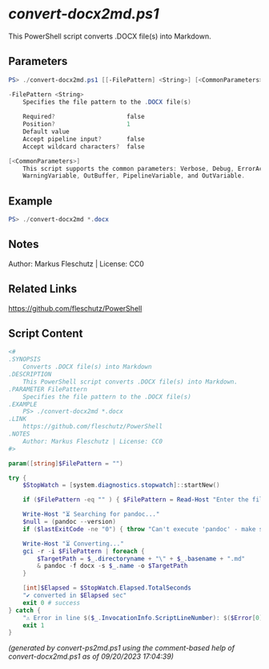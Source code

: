 *convert-docx2md.ps1*
================

This PowerShell script converts .DOCX file(s) into Markdown.

Parameters
----------
```powershell
PS> ./convert-docx2md.ps1 [[-FilePattern] <String>] [<CommonParameters>]

-FilePattern <String>
    Specifies the file pattern to the .DOCX file(s)
    
    Required?                    false
    Position?                    1
    Default value                
    Accept pipeline input?       false
    Accept wildcard characters?  false

[<CommonParameters>]
    This script supports the common parameters: Verbose, Debug, ErrorAction, ErrorVariable, WarningAction, 
    WarningVariable, OutBuffer, PipelineVariable, and OutVariable.
```

Example
-------
```powershell
PS> ./convert-docx2md *.docx

```

Notes
-----
Author: Markus Fleschutz | License: CC0

Related Links
-------------
https://github.com/fleschutz/PowerShell

Script Content
--------------
```powershell
<#
.SYNOPSIS
	Converts .DOCX file(s) into Markdown 
.DESCRIPTION
	This PowerShell script converts .DOCX file(s) into Markdown.
.PARAMETER FilePattern
	Specifies the file pattern to the .DOCX file(s)
.EXAMPLE
	PS> ./convert-docx2md *.docx
.LINK
	https://github.com/fleschutz/PowerShell
.NOTES
	Author: Markus Fleschutz | License: CC0
#>

param([string]$FilePattern = "")

try {
	$StopWatch = [system.diagnostics.stopwatch]::startNew()

	if ($FilePattern -eq "" ) { $FilePattern = Read-Host "Enter the file pattern to the .DOCX file(s)" }

	Write-Host "⏳ Searching for pandoc..." 
	$null = (pandoc --version)
	if ($lastExitCode -ne "0") { throw "Can't execute 'pandoc' - make sure it's installed and available" }

	Write-Host "⏳ Converting..."
	gci -r -i $FilePattern | foreach {
		$TargetPath = $_.directoryname + "\" + $_.basename + ".md"
		& pandoc -f docx -s $_.name -o $TargetPath
	}

	[int]$Elapsed = $StopWatch.Elapsed.TotalSeconds
	"✔️ converted in $Elapsed sec"
	exit 0 # success
} catch {
	"⚠️ Error in line $($_.InvocationInfo.ScriptLineNumber): $($Error[0])"
	exit 1
}
```

*(generated by convert-ps2md.ps1 using the comment-based help of convert-docx2md.ps1 as of 09/20/2023 17:04:39)*
